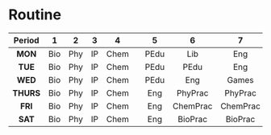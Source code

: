 # Routine


| Period | 1   |  2  | 3  | 4    |   | 5    | 6   | 7     |
| :----: | :-----: | :---: | :----: | :------: | :---: | :------: | :-----: | :-------: |
| **MON**    | Bio | Phy | IP | Chem |   | PEdu | Lib | Eng   |
| **TUE**    | Bio | Phy | IP | Chem |   | PEdu | PEdu | Eng  | 
| **WED**    | Bio | Phy | IP | Chem |   | PEdu | Eng | Games |
| **THURS**  | Bio | Phy | IP | Chem |   | Eng  | PhyPrac | PhyPrac |
| **FRI**    | Bio | Phy | IP | Chem |   | Eng  | ChemPrac | ChemPrac |
| **SAT**    | Bio | Phy | IP | Chem |   | Eng  | BioPrac | BioPrac  |
